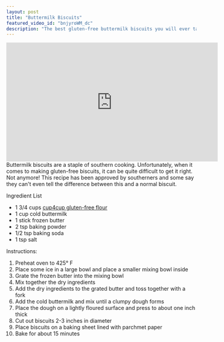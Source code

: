 ```yaml
---
layout: post
title: "Buttermilk Biscuits"
featured_video_id: "bnjyroWM_dc"
description: "The best gluten-free buttermilk biscuits you will ever taste"
---
```

<iframe width="560" height="315" src="https://www.youtube.com/embed/bnjyroWM_dc?ecver=1" frameborder="0" allowfullscreen></iframe>
Buttermilk biscuits are a staple of southern cooking. Unfortunately, when it comes to making gluten-free biscuits, it can be quite difficult to get it right. Not anymore! This recipe has been approved by southerners and some say they can't even tell the difference between this and a normal biscuit.

Ingredient List
* 1 3/4 cups [cup4cup gluten-free flour](http://www.cup4cup.com/)
* 1 cup cold buttermilk
* 1 stick frozen butter
* 2 tsp baking powder
* 1/2 tsp baking soda
* 1 tsp salt

Instructions:
1. Preheat oven to 425&deg; F
2. Place some ice in a large bowl and place a smaller mixing bowl inside
3. Grate the frozen butter into the mixing bowl
4. Mix together the dry ingredients
5. Add the dry ingredients to the grated butter and toss together with a fork
6. Add the cold buttermilk and mix until a clumpy dough forms
7. Place the dough on a lightly floured surface and press to about one inch thick
8. Cut out biscuits 2-3 inches in diameter
9. Place biscuits on a baking sheet lined with parchmet paper
10. Bake for about 15 minutes
